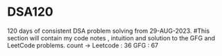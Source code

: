 # DSA120
120 days of consistent DSA problem solving from 29-AUG-2023.
#This section will contain my code notes , intuition and solution to the GFG and LeetCode problems.
count ->
Leetcode : 36
GFG : 67

